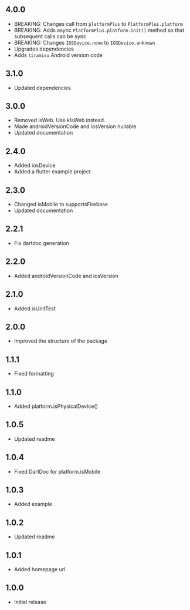 <!-- TODO 
## NEXT
- Adds `isTestFlight` for iOS
-->

## 4.0.0
- BREAKING: Changes call from `platformPlus` to `PlatformPlus.platform`
- BREAKING: Adds async `PlatformPlus.platform.init()` method so that subsequent calls can be sync
- BREAKING: Changes `IOSDevice.none` to `IOSDevice.unknown`
- Upgrades dependencies
- Adds `tiramisu` Android version code

## 3.1.0
- Updated dependencies

## 3.0.0
- Removed isWeb. Use kIsWeb instead.
- Made androidVersionCode and iosVersion nullable
- Updated documentation

## 2.4.0
- Added iosDevice
- Added a flutter example project

## 2.3.0
- Changed isMobile to supportsFirebase
- Updated documentation

## 2.2.1
- Fix dartdoc generation

## 2.2.0
- Added androidVersionCode and iosVersion

## 2.1.0
- Added isUnitTest

## 2.0.0
- Improved the structure of the package

## 1.1.1
- Fixed formatting

## 1.1.0
- Added platform.isPhysicalDevice()

## 1.0.5
- Updated readme

## 1.0.4
- Fixed DartDoc for platform.isMobile

## 1.0.3
- Added example

## 1.0.2
- Updated readme

## 1.0.1
- Added homepage url

## 1.0.0
- Initial release